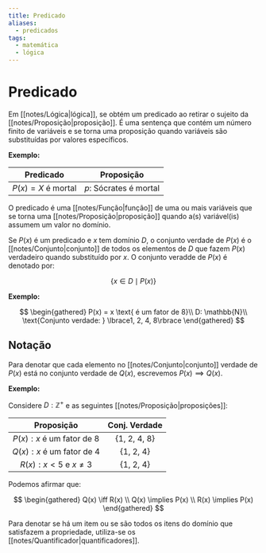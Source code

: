 ```yaml
---
title: Predicado
aliases:
  - predicados
tags:
  - matemática
  - lógica
---
```

# Predicado

Em [[notes/Lógica|lógica]], se obtém um predicado ao retirar o sujeito da [[notes/Proposição|proposição]]. É uma sentença que contém um número finito de variáveis e se torna uma proposição quando variáveis são substituídas por valores específicos.

**Exemplo:**

|      Predicado      |       Proposição       |
|:-------------------:|:----------------------:|
| $P(x) = X$ é mortal | $p$: Sócrates é mortal |

O predicado é uma [[notes/Função|função]] de uma ou mais variáveis que se torna uma [[notes/Proposição|proposição]] quando a(s) variável(is) assumem um valor no domínio.

Se $P(x)$ é um predicado e $x$ tem domínio $D$, o conjunto verdade de $P(x)$ é o [[notes/Conjunto|conjunto]] de todos os elementos de $D$ que fazem $P(x)$ verdadeiro quando substituído por $x$. O conjunto veradde de $P(x)$ é denotado por:

$$\lbrace x \in D \mid P(x)\rbrace$$

**Exemplo:**

$$
\begin{gathered}
P(x) = x \text{ é um fator de 8}\\
D: \mathbb{N}\\
\text{Conjunto verdade: } \lbrace1, 2, 4, 8\rbrace
\end{gathered}
$$

## Notação

Para denotar que cada elemento no [[notes/Conjunto|conjunto]] verdade de $P(x)$ está no conjunto verdade de $Q(x)$, escrevemos $P(x) \implies Q(x)$.

**Exemplo:**

Considere $D: \mathbb{Z}^+$ e as seguintes [[notes/Proposição|proposições]]:

|         Proposição         | Conj. Verdade |
|:--------------------------:|:-------------:|
| $P(x): x$ é um fator de 8  | {1, 2, 4, 8}  |
| $Q(x): x$ é um fator de 4  |   {1, 2, 4}   |
| $R(x): x < 5$ e $x \neq 3$ |   {1, 2, 4}   |

Podemos afirmar que:

$$
\begin{gathered}
	Q(x) \iff R(x) \\
	Q(x) \implies P(x) \\
	R(x) \implies P(x)
\end{gathered}
$$

Para denotar se há um item ou se são todos os itens do domínio que satisfazem a propriedade, utiliza-se os [[notes/Quantificador|quantificadores]].